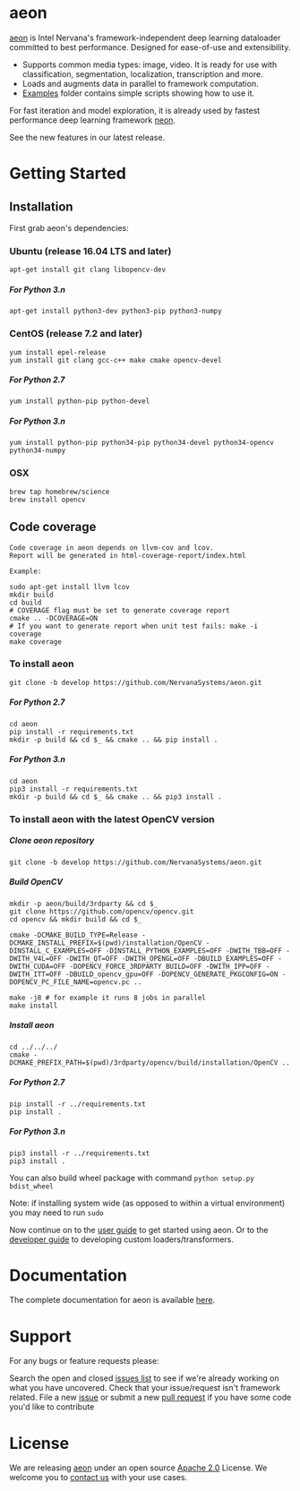 # aeon

[aeon](https://github.com/NervanaSystems/aeon) is Intel Nervana's framework-independent deep learning dataloader committed to best performance. Designed for ease-of-use and extensibility.

- Supports common media types: image, video. It is ready for use with classification, segmentation, localization, transcription and more.
- Loads and augments data in parallel to framework computation.
- [Examples](examples) folder contains simple scripts showing how to use it.

For fast iteration and model exploration, it is already used by fastest performance deep learning framework [neon](https://github.com/NervanaSystems/neon).

See the new features in our latest release.

# Getting Started

## Installation

First grab aeon's dependencies:

### Ubuntu (release 16.04 LTS and later)

    apt-get install git clang libopencv-dev

##### For Python 3.n

    apt-get install python3-dev python3-pip python3-numpy

### CentOS (release 7.2 and later)

    yum install epel-release
    yum install git clang gcc-c++ make cmake opencv-devel

##### For Python 2.7

    yum install python-pip python-devel

##### For Python 3.n

    yum install python-pip python34-pip python34-devel python34-opencv python34-numpy

### OSX

    brew tap homebrew/science
    brew install opencv

## Code coverage

    Code coverage in aeon depends on llvm-cov and lcov.
    Report will be generated in html-coverage-report/index.html

    Example:

    sudo apt-get install llvm lcov
    mkdir build
    cd build
    # COVERAGE flag must be set to generate coverage report
    cmake .. -DCOVERAGE=ON
    # If you want to generate report when unit test fails: make -i coverage
    make coverage

### To install aeon

    git clone -b develop https://github.com/NervanaSystems/aeon.git

##### For Python 2.7

    cd aeon
    pip install -r requirements.txt
    mkdir -p build && cd $_ && cmake .. && pip install .

##### For Python 3.n

    cd aeon
    pip3 install -r requirements.txt
    mkdir -p build && cd $_ && cmake .. && pip3 install .

### To install aeon with the latest OpenCV version

##### Clone aeon repository

    git clone -b develop https://github.com/NervanaSystems/aeon.git

##### Build OpenCV

    mkdir -p aeon/build/3rdparty && cd $_
    git clone https://github.com/opencv/opencv.git
    cd opencv && mkdir build && cd $_

    cmake -DCMAKE_BUILD_TYPE=Release -DCMAKE_INSTALL_PREFIX=$(pwd)/installation/OpenCV -DINSTALL_C_EXAMPLES=OFF -DINSTALL_PYTHON_EXAMPLES=OFF -DWITH_TBB=OFF -DWITH_V4L=OFF -DWITH_QT=OFF -DWITH_OPENGL=OFF -DBUILD_EXAMPLES=OFF -DWITH_CUDA=OFF -DOPENCV_FORCE_3RDPARTY_BUILD=OFF -DWITH_IPP=OFF -DWITH_ITT=OFF -DBUILD_opencv_gpu=OFF -DOPENCV_GENERATE_PKGCONFIG=ON -DOPENCV_PC_FILE_NAME=opencv.pc ..

    make -j8 # for example it runs 8 jobs in parallel
    make install

##### Install aeon

    cd ../../../
    cmake -DCMAKE_PREFIX_PATH=$(pwd)/3rdparty/opencv/build/installation/OpenCV ..

##### For Python 2.7

    pip install -r ../requirements.txt
    pip install .

##### For Python 3.n

    pip3 install -r ../requirements.txt
    pip3 install .

You can also build wheel package with command `python setup.py bdist_wheel`

Note: if installing system wide (as opposed to within a virtual environment) you may need to run `sudo`

Now continue on to the [user guide](http://aeon.nervanasys.com/index.html/user_guide.html) to get started using aeon. Or to the
[developer guide](http://aeon.nervanasys.com/index.html/developer_guide.html) to developing custom loaders/transformers.

# Documentation

The complete documentation for aeon is available [here](http://aeon.nervanasys.com).

# Support

For any bugs or feature requests please:

Search the open and closed [issues list](https://github.com/NervanaSystems/aeon/issues) to see if we're already working on what you have uncovered.
Check that your issue/request isn't framework related.
File a new [issue](https://github.com/NervanaSystems/aeon/issues) or submit a new [pull request](https://github.com/NervanaSystems/aeon/pulls) if you have some code you'd like to contribute

# License

We are releasing [aeon](https://github.com/NervanaSystems/aeon) under an open source [Apache 2.0](https://www.apache.org/licenses/LICENSE-2.0) License. We welcome you to [contact us](info@nervanasys.com) with your use cases.
